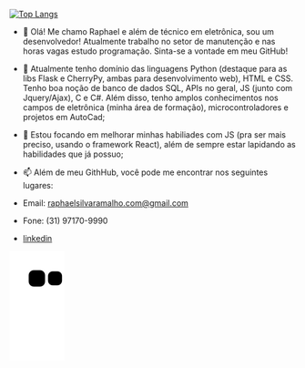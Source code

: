 [![Top Langs](https://github-readme-stats.vercel.app/api/top-langs/?username=ieafyy&layout=compact)](https://github.com/anuraghazra/github-readme-stats)


- 👋 Olá! Me chamo Raphael e além de técnico em eletrônica, sou um desenvolvedor! Atualmente trabalho no setor de manutenção e nas horas vagas estudo programação. Sinta-se a vontade em meu GitHub!

- 👀 Atualmente tenho domínio das linguagens Python (destaque para as libs Flask e CherryPy, ambas para desenvolvimento web), HTML e CSS. Tenho boa noção de banco de dados SQL, APIs no geral, JS (junto com Jquery/Ajax), C e C#. Além disso, tenho amplos conhecimentos nos campos de eletrônica (minha área de formação), microcontroladores e projetos em AutoCad; 

- 🌱 Estou focando em melhorar minhas habiliades com JS (pra ser mais preciso, usando o framework React), além de sempre estar lapidando as habilidades que já possuo;
 
- 📫 Além de meu GithHub, você pode me encontrar nos seguintes lugares:

- Email: raphaelsilvaramalho.com@gmail.com
- Fone: (31) 97170-9990
- <a href="https://www.linkedin.com/in/raphael-ramalho-549224216/">linkedin </a> 





![Snake animation](https://github.com/ieafyy/ieafyy/blob/output/github-contribution-grid-snake.svg)

<!---
Ieafyy/Ieafyy is a ✨ special ✨ repository because its `README.md` (this file) appears on your GitHub profile.
You can click the Preview link to take a look at your changes.
--->


